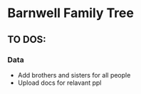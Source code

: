 # Barnwell Family Tree

## TO DOS:

### Data

- Add brothers and sisters for all people
- Upload docs for relavant ppl
